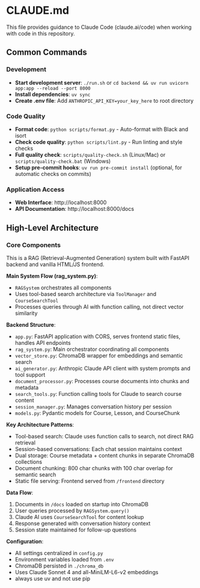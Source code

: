 # CLAUDE.md

This file provides guidance to Claude Code (claude.ai/code) when working with code in this repository.

## Common Commands

### Development
- **Start development server**: `./run.sh` or `cd backend && uv run uvicorn app:app --reload --port 8000`
- **Install dependencies**: `uv sync`
- **Create .env file**: Add `ANTHROPIC_API_KEY=your_key_here` to root directory

### Code Quality
- **Format code**: `python scripts/format.py` - Auto-format with Black and isort
- **Check code quality**: `python scripts/lint.py` - Run linting and style checks  
- **Full quality check**: `scripts/quality-check.sh` (Linux/Mac) or `scripts/quality-check.bat` (Windows)
- **Setup pre-commit hooks**: `uv run pre-commit install` (optional, for automatic checks on commits)

### Application Access
- **Web Interface**: http://localhost:8000
- **API Documentation**: http://localhost:8000/docs

## High-Level Architecture

### Core Components
This is a RAG (Retrieval-Augmented Generation) system built with FastAPI backend and vanilla HTML/JS frontend.

**Main System Flow (rag_system.py)**:
- `RAGSystem` orchestrates all components
- Uses tool-based search architecture via `ToolManager` and `CourseSearchTool`
- Processes queries through AI with function calling, not direct vector similarity

**Backend Structure**:
- `app.py`: FastAPI application with CORS, serves frontend static files, handles API endpoints
- `rag_system.py`: Main orchestrator coordinating all components
- `vector_store.py`: ChromaDB wrapper for embeddings and semantic search
- `ai_generator.py`: Anthropic Claude API client with system prompts and tool support
- `document_processor.py`: Processes course documents into chunks and metadata
- `search_tools.py`: Function calling tools for Claude to search course content
- `session_manager.py`: Manages conversation history per session
- `models.py`: Pydantic models for Course, Lesson, and CourseChunk

**Key Architecture Patterns**:
- Tool-based search: Claude uses function calls to search, not direct RAG retrieval
- Session-based conversations: Each chat session maintains context
- Dual storage: Course metadata + content chunks in separate ChromaDB collections
- Document chunking: 800 char chunks with 100 char overlap for semantic search
- Static file serving: Frontend served from `/frontend` directory

**Data Flow**:
1. Documents in `/docs` loaded on startup into ChromaDB
2. User queries processed by `RAGSystem.query()`
3. Claude AI uses `CourseSearchTool` for content lookup
4. Response generated with conversation history context
5. Session state maintained for follow-up questions

**Configuration**:
- All settings centralized in `config.py`
- Environment variables loaded from `.env`
- ChromaDB persisted in `./chroma_db`
- Uses Claude Sonnet 4 and all-MiniLM-L6-v2 embeddings
- always use uv and not use pip